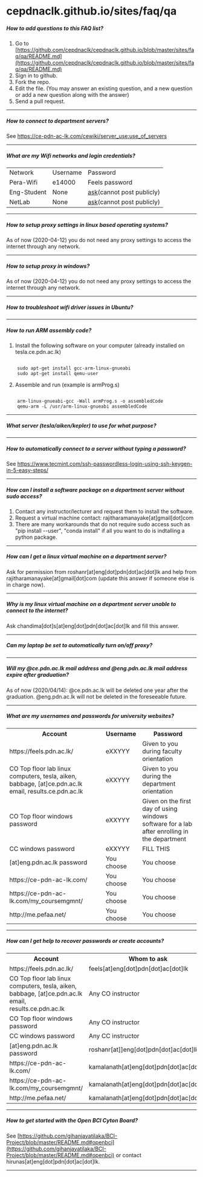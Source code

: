 # cepdnaclk.github.io/sites/faq/qa

##### How to add questions to this FAQ list?
1. Go to [https://github.com/cepdnaclk/cepdnaclk.github.io/blob/master/sites/faq/qa/README.md](https://github.com/cepdnaclk/cepdnaclk.github.io/blob/master/sites/faq/qa/README.md)
2. Sign in to github.
3. Fork the repo.
4. Edit the file. (You may answer an existing question, and a new question or add a new question along with the answer)
5. Send a pull request.

---

##### How to connect to department servers?
See https://ce-pdn-ac-lk.com/cewiki/server_use:use_of_servers

---

##### What are my Wifi networks and login credentials?
<table>
    <tr><td>Network</td><td>Username</td><td>Password</td></tr>
    <tr><td>Pera-Wifi</td><td>e14000</td><td>Feels password</td></tr>
    <tr><td>Eng-Student</td><td>None</td><td><a href="https://gihan.me/contact/">ask</a>(cannot post publicly)</td></tr>
    <tr><td>NetLab</td><td>None</td><td><a href="https://gihan.me/contact/">ask</a>(cannot post publicly)</td></tr>
</table>

---

##### How to setup proxy settings in linux based operating systems?
As of now (2020-04-12) you do not need any proxy settings to access the internet through any network.

---

##### How to setup proxy in windows?
As of now (2020-04-12) you do not need any proxy settings to access the internet through any network.

---

##### How to troubleshoot wifi driver issues in Ubuntu?

---

##### How to run ARM assembly code?

1. Install the following software on your computer (already installed on tesla.ce.pdn.ac.lk)
<pre><code>
    sudo apt-get install gcc-arm-linux-gnueabi
    sudo apt-get install qemu-user
</code></pre>

2. Assemble and run (example is armProg.s)
<pre><code>
    arm-linux-gnueabi-gcc -Wall armProg.s -o assembledCode
    qemu-arm -L /usr/arm-linux-gnueabi assembledCode
</code></pre>

---

##### What server (tesla/aiken/kepler) to use for what purpose?

---

##### How to automatically connect to a server without typing a password?
See https://www.tecmint.com/ssh-passwordless-login-using-ssh-keygen-in-5-easy-steps/

---

##### How can I install a software package on a department server without sudo access?

1. Contact any instructor/lecturer and request them to install the software.
2. Request a virtual machine contact: rajitharamanayake[at]gmail[dot]com
3. There are many workarounds that do not require sudo access such as "pip install --user", "conda install" if all you want to do is indtalling a python package.

---

##### How can I get a linux virtual machine on a department server?

Ask for permission from roshanr[at]eng[dot]pdn[dot]ac[dot]lk and help from rajitharamanayake[at]gmail[dot]com (update this answer if someone else is in charge now).

---

##### Why is my linux virtual machine on a department server unable to connect to the internet?

Ask chandima[dot]s[at]eng[dot]pdn[dot]ac[dot]lk and fill this answer.

---



##### Can my laptop be set to automatically turn on/off proxy?


---

##### Will my @ce.pdn.ac.lk mail address and @eng.pdn.ac.lk mail address expire after graduation?

As of now (2020/04/14): @ce.pdn.ac.lk will be deleted one year after the graduation. @eng.pdn.ac.lk will not be deleted in the foreseeable future.

---

##### What are my usernames and passwords for university websites?

<table>
<tr><th>Account</th><th>Username</th><th>Password</th></tr>
    <tr>
        <td>https://feels.pdn.ac.lk/</td>
        <td>eXXYYY</td>
        <td>Given to you during faculty orientation</td>
    </tr>
<tr><td>CO Top floor lab linux computers, tesla, aiken, babbage, [at]ce.pdn.ac.lk email, results.ce.pdn.ac.lk</td><td>eXXYYY</td><td>Given to you during the department orientation</td></tr>
<tr><td>CO Top floor windows password</td><td>eXXYYY</td><td>Given on the first day of using windows software for a lab after enrolling in the department</td></tr>
<tr><td>CC windows password</td><td>eXXYYY</td><td>FILL THIS</td></tr>
<tr> <td>[at]eng.pdn.ac.lk password</td><td>You choose</td><td>You choose</td></tr>
<tr><td>https://ce-pdn-ac-lk.com/</td><td>You choose</td><td>You choose</td></tr>
<tr><td>https://ce-pdn-ac-lk.com/my_coursemgmnt/</td><td>You choose</td><td>You choose</td></tr>
<tr><td>http://me.pefaa.net/</td><td>You choose</td><td>You choose</td></tr>
</table>

---

##### How can I get help to recover passwords or create accounts?

<table>
<tr><th>Account</th><th>Whom to ask</th></tr>
<tr><td>https://feels.pdn.ac.lk/</td><td>feels[at]eng[dot]pdn[dot]ac[dot]lk</td></tr>
<tr><td>CO Top floor lab linux computers, tesla, aiken, babbage, [at]ce.pdn.ac.lk email, results.ce.pdn.ac.lk</td><td>Any CO instructor</td</tr>
<tr><td>CO Top floor windows password</td><td>Any CO instructor</td></tr>
<tr><td>CC windows password</td><td>Any CC instructor</td></tr>
<tr><td>[at]eng.pdn.ac.lk password</td><td>roshanr[at]]eng[dot]pdn[dot]ac[dot]lk</td></tr>
<tr><td>https://ce-pdn-ac-lk.com/</td><td>kamalanath[at]eng[dot]pdn[dot]ac[dot]lk</td></tr>
<tr><td>https://ce-pdn-ac-lk.com/my_coursemgmnt/</td><td>kamalanath[at]eng[dot]pdn[dot]ac[dot]lk</td></tr>
<tr><td>http://me.pefaa.net/</td><td>kamalanath[at]eng[dot]pdn[dot]ac[dot]lk</td></tr>
</table>

---

##### How to get started with the Open BCI Cyton Board?

See [https://github.com/gihanjayatilaka/BCI-Project/blob/master/README.md#openbci](https://github.com/gihanjayatilaka/BCI-Project/blob/master/README.md#openbci) or contact hirunas[at]eng[dot]pdn[dot]ac[dot]lk.

---
